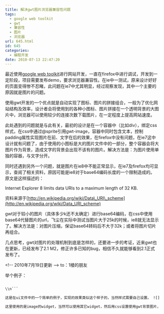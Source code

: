 ```yaml
---
title: 解决gwt图片浏览器兼容性问题
tags:
  - google web toolkit
  - gwt
  - 兼容性
  - 图片
  - 浏览器
url: 645.html
id: 645
categories:
  - 编程开发
date: 2010-07-13 22:47:20
---
```


最近使用[google web toolkit](http://code.google.com/webtoolkit/)进行网站开发，一直在firefox中进行调试，开发到一定阶段，项目需要发布demo，要求浏览器兼容性。在ie中一测试，原来设计好好的页面变得惨不忍睹，此问题在ie7中尤其明显，经过观察发现，其中一个主要的原因就是图片的问题。  

使用gwt开发的一个优点就是自动实现了图标、图片的拼接组合，一般为了优化网站结构及效率，设计者会将使用到的各种小图标、图片拼接在一个透明背景的大图片中，浏览器可以使用较少的连接次数下载图片，在一定程度上提高网站速度。  

此处遇到的问题就是与此有关，最初的设计是在一个容器中（比如div），绑定css样式，在css中通过@sprite引用gwt-image，容器中同时包含文本，控制padding属性实现图片在前、文字在后的效果，在firefox中没有问题，在ie7这中设计就有问题了，由于使用的小图标是大的图片文件中的一部分，整个容器会将大图片作为背景，造成文字的背景会出现不该有的图片。解决方法是：为图片使用单独的容器，与文字分开。  

同时还遇到另外一个问题，就是图片在ie8中不能正常显示，在ie7及firefox均可显示，查阅了相关资料，原因可能是ie8对于base64编码长度的一个限制造成的。原文是这样描述的：  

Internet Explorer 8 limits data URIs to a maximum length of 32 KB.  

资料来源于[http://en.wikipedia.org/wiki/Data\_URI\_scheme](http://en.wikipedia.org/wiki/Data_URI_scheme)  

gwt对于较小的图片（具体多少k还不太确定）进行base64编码，在css中使用base64代替图片的url，飞尘在实际中测试当图片大于25k的时候，ie8就无法显示了。解决方法是：对图片压缩，保证base64转码后不大于32k；或者将图片切片再组合。  

几点思考，gwt对图片的处理机制到底是怎样的，还要进一步的考证，近来gwt也在更新，已经发布了2.1 M2，修正许多已知的bug，相信不久就能够看到2.1正式发布了。  

<!\-\- 2010年7月19日更新 --> to：1楼的朋友  

举个例子：  

```xml  

\\n```  

这是在ui文件中的一个简单的例子，实现的效果类似这个样子的，当然样式需要自己设置。 ![](https://res.cloudinary.com/flyash/image/upload/v1562816320/itcao/001_tygosx.png alt= "gwt图片例子1")  

这里使用的是image的widget，当然可以使用其它widget，然后用css设置使用gwt背景图片，关键的是需要指定放置图片的容器宽度和高度不大于图片。